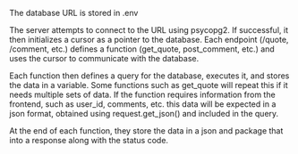 The database URL is stored in .env

The server attempts to connect to the URL using psycopg2. If successful, it then initializes a cursor as a pointer to the database.
Each endpoint (/quote, /comment, etc.) defines a function (get_quote,
post_comment, etc.) and uses the cursor to communicate with the database.

Each function then defines a query for the database, executes it, and
stores the data in a variable. Some functions such as get_quote will
repeat this if it needs multiple sets of data.
If the function requires information from the frontend, such as user_id,
comments, etc. this data will be expected in a json format, obtained
using request.get_json() and included in the query.


At the end of each function, they store the data in a json and package that into a response along with the status code.